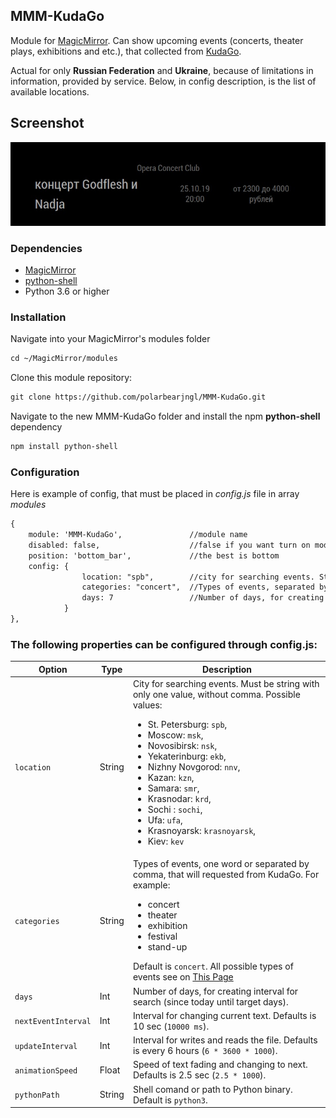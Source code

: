 ## MMM-KudaGo

Module for [MagicMirror](https://github.com/MichMich/MagicMirror). Can show upcoming events (concerts, theater plays, exhibitions and etc.), that collected from [KudaGo](https://kudago.com). 

Actual for only **Russian Federation** and **Ukraine**, because of limitations in information, provided by service. Below, in config description, is the list of available locations.

## Screenshot
![Screenshot](screenshot.jpg)


### Dependencies
* [MagicMirror](https://github.com/MichMich/MagicMirror)
* [python-shell](https://www.npmjs.com/package/python-shell)
* Python 3.6 or higher

### Installation
Navigate into your MagicMirror's modules folder
```markdown
cd ~/MagicMirror/modules
```

Clone this module repository:
```markdown
git clone https://github.com/polarbearjngl/MMM-KudaGo.git
```

Navigate to the new MMM-KudaGo folder and install the npm **python-shell** dependency
```markdown
npm install python-shell
```

### Configuration
Here is example of config, that must be placed in *config.js* file in array *modules*
```markdown
{
    module: 'MMM-KudaGo',               //module name
    disabled: false,                    //false if you want turn on module
    position: 'bottom_bar',             //the best is bottom
    config: {
                location: "spb",        //city for searching events. String with only one value, without comma. More info in readme.md
                categories: "concert",  //Types of events, separated by comma, that will requested from KudaGo
                days: 7                 //Number of days, for creating interval for search (since today until target days)
            }
},
```

### The following properties can be configured through config.js:

 Option | Type | Description
-------|------|-----------
`location` | String | City for searching events. Must be string with only one value, without comma. Possible values: <ul><li>St. Petersburg: `spb`,</li><li>Moscow: `msk`,</li><li>Novosibirsk: `nsk`,</li><li>Yekaterinburg: `ekb`,</li><li>Nizhny Novgorod: `nnv`,</li><li>Kazan: `kzn`,</li><li>Samara: `smr`,</li><li>Krasnodar: `krd`,</li><li>Sochi : `sochi`,</li><li>Ufa: `ufa`,</li><li>Krasnoyarsk: `krasnoyarsk`,</li><li>Kiev: `kev`</li></ul>
`categories` | String | Types of events, one word or separated by comma, that will requested from KudaGo. For example: <ul><li>concert</li><li>theater</li><li>exhibition</li><li>festival</li><li>stand-up</li></ul> Default is `concert`. All possible types of events see on [This Page](https://github.com/polarbearjngl/MMM-KudaGo/blob/b148f9b4de9ffb1098ac83b2788089c7802165d2/kudago/api/entities/event.py#L61)
`days` | Int | Number of days, for creating interval for search (since today until target days).
`nextEventInterval` | Int | Interval for changing current text. Defaults is 10 sec (`10000 ms`).
`updateInterval` | Int | Interval for writes and reads the file. Defaults is every 6 hours (`6 * 3600 * 1000`).
`animationSpeed` | Float | Speed of text fading and changing to next. Defaults is 2.5 sec (`2.5 * 1000`).
`pythonPath` | String | Shell comand or path to Python binary. Default is `python3`.

